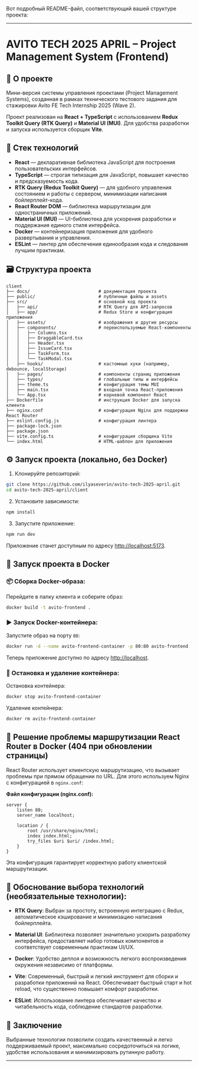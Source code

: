 Вот подробный README-файл, соответствующий вашей структуре проекта:

---

# AVITO TECH 2025 APRIL – Project Management System (Frontend)

## 📖 О проекте

Мини-версия системы управления проектами (Project Management Systems), созданная в рамках технического тестового задания для стажировки Avito FE Tech Internship 2025 (Wave 2).

Проект реализован на **React + TypeScript** с использованием **Redux Toolkit Query (RTK Query)** и **Material UI (MUI)**. Для удобства разработки и запуска используется сборщик **Vite**.

## 🚀 Стек технологий

- **React** — декларативная библиотека JavaScript для построения пользовательских интерфейсов.
- **TypeScript** — строгая типизация для JavaScript, повышает качество и предсказуемость кода.
- **RTK Query (Redux Toolkit Query)** — для удобного управления состоянием и работы с сервером, минимизации написания бойлерплейт-кода.
- **React Router DOM** — библиотека маршрутизации для одностраничных приложений.
- **Material UI (MUI)** — UI-библиотека для ускорения разработки и поддержания единого стиля интерфейса.
- **Docker** — контейнеризация приложения для удобного развертывания и управления.
- **ESLint** — линтер для обеспечения единообразия кода и следования лучшим практикам.

## 🗃️ Структура проекта

```
client
├── docs/                          # документация проекта
├── public/                        # публичные файлы и assets
├── src/                           # основной код проекта
│   ├── api/                       # RTK Query для API-запросов
│   ├── app/                       # Redux Store и конфигурация приложения
│   ├── assets/                    # изображения и другие ресурсы
│   ├── components/                # переиспользуемые React-компоненты
│   │   ├── Columns.tsx
│   │   ├── DraggableCard.tsx
│   │   ├── Header.tsx
│   │   ├── IssueCard.tsx
│   │   ├── TaskForm.tsx
│   │   └── TaskModal.tsx
│   ├── hooks/                     # кастомные хуки (например, debounce, localStorage)
│   ├── pages/                     # компоненты страниц приложения
│   ├── types/                     # глобальные типы и интерфейсы
│   ├── theme.ts                   # конфигурация темы MUI
│   ├── main.tsx                   # входная точка React-приложения
│   └── App.tsx                    # корневой компонент React
├── Dockerfile                     # инструкция Docker для запуска клиента
├── nginx.conf                     # конфигурация Nginx для поддержки React Router
├── eslint.config.js               # конфигурация линтера
├── package-lock.json
├── package.json
├── vite.config.ts                 # конфигурация сборщика Vite
└── index.html                     # HTML-шаблон для приложения
```

## ⚙️ Запуск проекта (локально, без Docker)

1. Клонируйте репозиторий:

```bash
git clone https://github.com/ilyaseverin/avito-tech-2025-april.git
cd avito-tech-2025-april/client
```

2. Установите зависимости:

```bash
npm install
```

3. Запустите приложение:

```bash
npm run dev
```

Приложение станет доступным по адресу [http://localhost:5173](http://localhost:5173).

## 🐳 Запуск проекта в Docker

### 📦 Сборка Docker-образа:

Перейдите в папку клиента и соберите образ:

```bash
docker build -t avito-frontend .
```

### ▶️ Запуск Docker-контейнера:

Запустите образ на порту `80`:

```bash
docker run -d --name avito-frontend-container -p 80:80 avito-frontend
```

Теперь приложение доступно по адресу [http://localhost](http://localhost).

### 🔧 Остановка и удаление контейнера:

Остановка контейнера:

```bash
docker stop avito-frontend-container
```

Удаление контейнера:

```bash
docker rm avito-frontend-container
```

## 📌 Решение проблемы маршрутизации React Router в Docker (404 при обновлении страницы)

React Router использует клиентскую маршрутизацию, что вызывает проблемы при прямом обращении по URL. Для этого используем Nginx с конфигурацией в `nginx.conf`:

**Файл конфигурации (nginx.conf):**

```nginx
server {
    listen 80;
    server_name localhost;

    location / {
        root /usr/share/nginx/html;
        index index.html;
        try_files $uri $uri/ /index.html;
    }
}
```

Эта конфигурация гарантирует корректную работу клиентской маршрутизации.

## 📖 Обоснование выбора технологий (необязательные технологии):

- **RTK Query**:
  Выбран за простоту, встроенную интеграцию с Redux, автоматическое кэширование и минимизацию написания бойлерплейта.

- **Material UI**:
  Библиотека позволяет значительно ускорить разработку интерфейса, предоставляет набор готовых компонентов и соответствует современным практикам UI/UX.

- **Docker**:
  Удобство деплоя и возможность легкого воспроизведения окружения независимо от платформы.

- **Vite**:
  Современный, быстрый и легкий инструмент для сборки и разработки приложений на React. Обеспечивает быстрый старт и hot reload, что существенно повышает комфорт разработки.

- **ESLint**:
  Использование линтера обеспечивает качество и читабельность кода, соблюдение стандартов разработки.

## 📜 Заключение

Выбранные технологии позволили создать качественный и легко поддерживаемый проект, максимально сосредоточиться на логике, удобстве использования и минимизировать рутинную работу.

---

